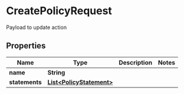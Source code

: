 

# CreatePolicyRequest

Payload to update action

## Properties

| Name | Type | Description | Notes |
|------------ | ------------- | ------------- | -------------|
|**name** | **String** |  |  |
|**statements** | [**List&lt;PolicyStatement&gt;**](PolicyStatement.md) |  |  |



